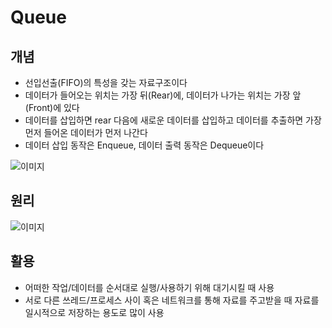 # Queue
## 개념
- 선입선출(FIFO)의 특성을 갖는 자료구조이다
- 데이터가 들어오는 위치는 가장 뒤(Rear)에, 데이터가 나가는 위치는 가장 앞(Front)에 있다
- 데이터를 삽입하면 rear 다음에 새로운 데이터를 삽입하고 데이터를 추출하면 가장 먼저 들어온 데이터가 먼저 나간다
- 데이터 삽입 동작은 Enqueue, 데이터 출력 동작은 Dequeue이다

![이미지](https://i.namu.wiki/i/gdRX4EFYwtlSmeDGcqxJYONsvPRKRn1IE4Qs2O6gKzQD0ahePCpim3654OFT5dWoTIuIC2oBK7PnJ1Van3x36U3XxUm-hPY3fhYdiZkzVuV-U4wrcLrJQrJBEqTxttj0EPqxosHJVRIIPJR27Nh0ig.webp)

## 원리
![이미지](https://velog.velcdn.com/images%2Fcha-suyeon%2Fpost%2Fafff28f6-62f4-47b5-b434-14a6d5c8680b%2Fimage.png)

## 활용
- 어떠한 작업/데이터를 순서대로 실행/사용하기 위해 대기시킬 때 사용  
- 서로 다른 쓰레드/프로세스 사이 혹은 네트워크를 통해 자료를 주고받을 때 자료를 일시적으로 저장하는 용도로 많이 사용  
